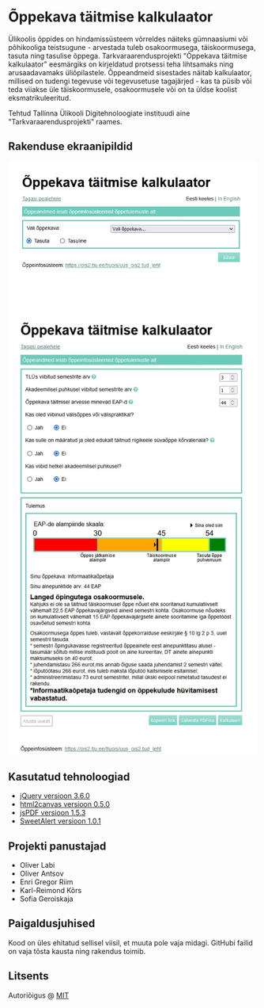 # Õppekava täitmise kalkulaator

Ülikoolis õppides on hindamissüsteem võrreldes näiteks gümnaasiumi või põhikooliga teistsugune - arvestada tuleb osakoormusega, täiskoormusega, tasuta ning tasulise õppega. Tarkvaraarendusprojekti "Õppekava täitmise kalkulaator" eesmärgiks on kirjeldatud protsessi teha lihtsamaks ning arusaadavamaks üliõpilastele. Õppeandmeid sisestades näitab kalkulaator, millised on tudengi tegevuse või tegevusetuse tagajärjed - kas ta püsib või teda viiakse üle täiskoormusele, osakoormusele või on ta üldse koolist eksmatrikuleeritud.

Tehtud Tallinna Ülikooli Digitehnoloogiate instituudi aine "Tarkvaraarendusprojekti" raames.

## Rakenduse ekraanipildid

![Avalehe vaade](/screenshots/home_page.jpg)
![Tulemuse vaade](/screenshots/results.jpg)

## Kasutatud tehnoloogiad

- [jQuery versioon 3.6.0](https://code.jquery.com/jquery-3.6.0.js)
- [html2canvas versioon 0.5.0](https://cdnjs.cloudflare.com/ajax/libs/html2canvas/0.5.0-alpha1/html2canvas.js)
- [jsPDF versioon 1.5.3](https://cdnjs.cloudflare.com/ajax/libs/jspdf/1.5.3/jspdf.min.js)
- [SweetAlert versioon 1.0.1](https://unpkg.com/sweetalert/dist/sweetalert.min.js)

## Projekti panustajad

- Oliver Labi
- Oliver Antsov
- Enri Gregor Riim
- Karl-Reimond Kõrs
- Sofia Geroiskaja

## Paigaldusjuhised

Kood on üles ehitatud sellisel viisil, et muuta pole vaja midagi. GitHubi failid on vaja tõsta kausta ning rakendus toimib.

## Litsents

Autoriõigus @ [MIT](https://opensource.org/licenses/MIT)